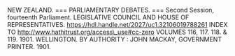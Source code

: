 NEW ZEALAND.
=== PARLIAMENTARY DEBATES.
=== Second Session, fourteenth Parliament. LEGISLATIVE COUNCIL AND HOUSE OF REPRESENTATIVES. https://hdl.handle.net/2027/uc1.32106019788261 INDEX TO http://www.hathitrust.org/access\_use#cc-zero VOLUMES 116, 117. 118. & 119. 1901. WELLINGTON. BY AUTHORITY : JOHN MACKAY, GOVERNMENT PRINTER. 1901\. 